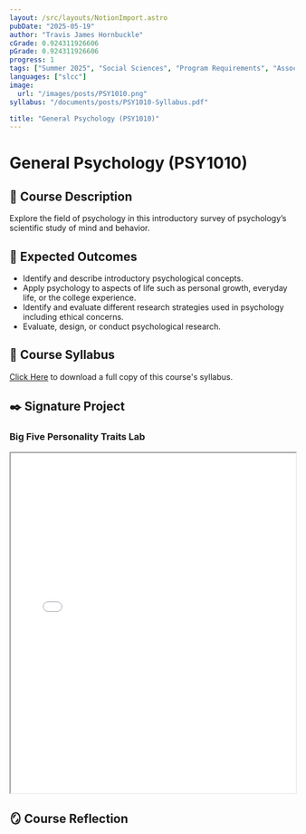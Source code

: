 ```yaml
---
layout: /src/layouts/NotionImport.astro
pubDate: "2025-05-19"
author: "Travis James Hornbuckle"
cGrade: 0.924311926606
pGrade: 0.924311926606
progress: 1
tags: ["Summer 2025", "Social Sciences", "Program Requirements", "Associate of Science"]
languages: ["slcc"]
image:
  url: "/images/posts/PSY1010.png"
syllabus: "/documents/posts/PSY1010-Syllabus.pdf"

title: "General Psychology (PSY1010)"
---
```


# General Psychology (PSY1010)


## 📝 Course Description


Explore the field of psychology in this introductory survey of psychology’s scientific study of mind and behavior.


## 🎯 Expected Outcomes

- Identify and describe introductory psychological concepts.
- Apply psychology to aspects of life such as personal growth, everyday life, or the college experience.
- Identify and evaluate different research strategies used in psychology including ethical concerns.
- Evaluate, design, or conduct psychological research.

## 📝 Course Syllabus


<a target="_blank" rel="noopener noreferrer" href="/documents/posts/PSY1010-Syllabus.pdf">Click Here</a> to download a full copy of this course's syllabus.


## ✒️ Signature Project


### Big Five Personality Traits Lab


<iframe src="/documents/posts/PSY1010-Signature" width="100%" height="600px" class="myIframe">


<p>PSY1010 Signature Assignment</p>


</iframe>


## 🪞 Course Reflection


